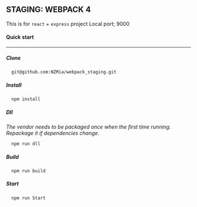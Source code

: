 STAGING: WEBPACK 4
------
This is for `react` + `express` project
Local port; 9000

#### Quick start
--------
##### Clone
```
  git@github.com:NZMia/webpack_staging.git
```
##### Install
```
  npm install
```
##### Dll
_The vendor needs to be packaged once when the first time running. Repackage it if dependencies change._
```
  npm run dll
```
##### Build
```
  npm run build
```
##### Start
```
  npm run Start
```
